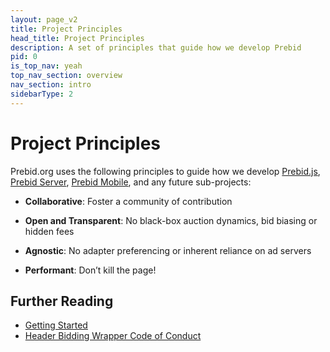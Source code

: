 ```yaml
---
layout: page_v2
title: Project Principles
head_title: Project Principles
description: A set of principles that guide how we develop Prebid
pid: 0
is_top_nav: yeah
top_nav_section: overview
nav_section: intro
sidebarType: 2
---
```


<div class="bs-docs-section" markdown="1">

# Project Principles

Prebid.org uses the following principles to guide how we develop [Prebid.js]({{site.baseurl}}/overview/getting-started.html), [Prebid Server]({{site.baseurl}}/dev-docs/get-started-with-prebid-server.html), [Prebid Mobile]({{site.baseurl}}/prebid-mobile/), and any future sub-projects:

+ **Collaborative**: Foster a community of contribution

+ **Open and Transparent**: No black-box auction dynamics, bid biasing or hidden fees

+ **Agnostic**: No adapter preferencing or inherent reliance on ad servers

+ **Performant**: Don’t kill the page!

## Further Reading

+ [Getting Started]({{site.baseurl}}/overview/getting-started.html)
+ [Header Bidding Wrapper Code of Conduct]({{site.baseurl}}/wrapper_code_of_conduct.html)

</div>
